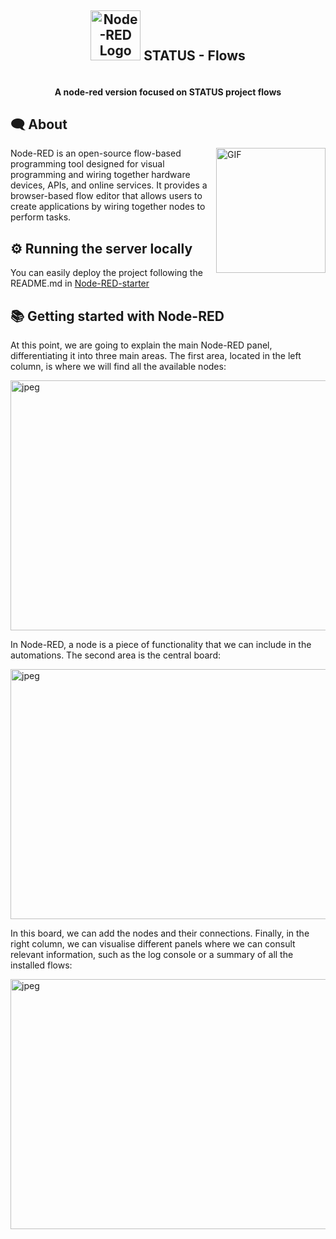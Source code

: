 # <picture>

<div align=center>
  <h2 style="display: inline-block; vertical-align: center;"><img src ="https://www.stackhero.io/assets/src/images/servicesLogos/openGraphVersions/node-red.png?481ffe83" width="80px" alt="Node-RED Logo"></img></picture> STATUS - Flows </h2>
</div>
  <h4 align="center">A node-red version focused on STATUS project flows</h4>

## 🗨 About

<img align="right" height="200" width="175" alt="GIF" src="https://cdn-icons-gif.flaticon.com/7211/7211818.gif">

Node-RED is an open-source flow-based programming tool designed for visual programming and wiring together hardware devices, APIs, and online services. It provides a browser-based flow editor that allows users to create applications by wiring together nodes to perform tasks.

## ⚙ Running the server locally

You can easily deploy the project following the README.md in [Node-RED-starter](https://github.com/hishprorg/possimus-tenetur-unde-starter/tree/main)

## 📚 Getting started with Node-RED

At this point, we are going to explain the main Node-RED panel, differentiating it into three main areas. The first area, located in the left column, is where we will find all the available nodes:

<img align="center" height="400" width="700" alt="jpeg" src="https://lh7-us.googleusercontent.com/Ck2TUFCTtJ-qQcICKk70vWhhDW2TJeBp-iWnmKThLX8Flb6iO4W-q5Np2G-tYhw0NxPT8K0HLezTAqOMOpJ5SlVfpmFividLqJQV68863hoWs59t7VFvV0hbgeaOMZXfPLrnV9_o_N2sefyHEuxIG1A">

In Node-RED, a node is a piece of functionality that we can include in the automations. The second area is the central board:

<img align="center" height="400" width="700" alt="jpeg" src="https://lh7-us.googleusercontent.com/JACpz7J5hsxLjIXBdLZvsuZb1BcyNQOXExVgv4QtswQ9eVVBjtvUEqwE_HgBRLEnbMTFZLfrUMeQhPht9sEsWD9u4v5lALtoRgMM3yK_KwpjmFHw_-3RbncNquY3cHFeT5SvB7QJhEJkT8sDklodnfs">

In this board, we can add the nodes and their connections. Finally, in the right column, we can visualise different panels where we can consult relevant information, such as the log console or a summary of all the installed flows:

<img align="center" height="400" width="700" alt="jpeg" src="https://lh7-us.googleusercontent.com/voQNdeMQhQm7y_ZTBanjvw-qFympM9HnefmvEQXo8vNHjRiq1OSdkYFltieO3eicRfXwzlBSN138DfQ59xUN_Ep_5S0xYKBjplqoWqFCfAukaOW4mbXLBYn7fe_xtXOkYd5gOAguTERPj9_6JuyicJc">
